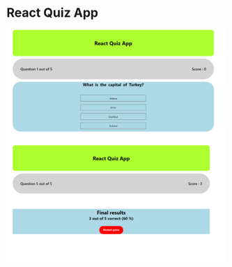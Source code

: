# React Quiz App

![alt text](https://github.com/Mehmetalitortumlu/quiz-app/blob/master/public/img/img2%20(1).png)
![alt text](https://github.com/Mehmetalitortumlu/quiz-app/blob/master/public/img/img2%20(2).png)

